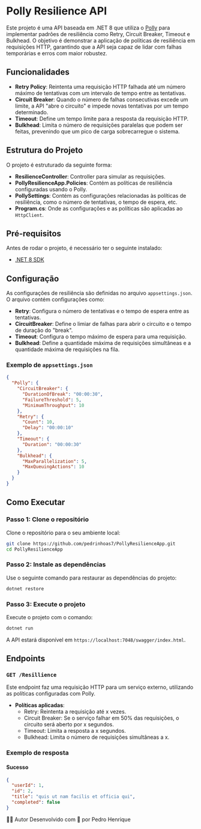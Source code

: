# Polly Resilience API

Este projeto é uma API baseada em .NET 8 que utiliza o [Polly](https://github.com/App-vNext/Polly) para implementar padrões de resiliência como Retry, Circuit Breaker, Timeout e Bulkhead. O objetivo é demonstrar a aplicação de políticas de resiliência em requisições HTTP, garantindo que a API seja capaz de lidar com falhas temporárias e erros com maior robustez.

## Funcionalidades

- **Retry Policy**: Reintenta uma requisição HTTP falhada até um número máximo de tentativas com um intervalo de tempo entre as tentativas.
- **Circuit Breaker**: Quando o número de falhas consecutivas excede um limite, a API "abre o circuito" e impede novas tentativas por um tempo determinado.
- **Timeout**: Define um tempo limite para a resposta da requisição HTTP.
- **Bulkhead**: Limita o número de requisições paralelas que podem ser feitas, prevenindo que um pico de carga sobrecarregue o sistema.

## Estrutura do Projeto

O projeto é estruturado da seguinte forma:

- **ResilienceController**: Controller para simular as requisições.
- **PollyResilienceApp.Policies**: Contém as políticas de resiliência configuradas usando o Polly.
- **PollySettings**: Contém as configurações relacionadas às políticas de resiliência, como o número de tentativas, o tempo de espera, etc.
- **Program.cs**: Onde as configurações e as políticas são aplicadas ao `HttpClient`.

## Pré-requisitos

Antes de rodar o projeto, é necessário ter o seguinte instalado:

- [.NET 8 SDK](https://dotnet.microsoft.com/download/dotnet/8.0)

## Configuração

As configurações de resiliência são definidas no arquivo `appsettings.json`. O arquivo contém configurações como:

- **Retry**: Configura o número de tentativas e o tempo de espera entre as tentativas.
- **CircuitBreaker**: Define o limiar de falhas para abrir o circuito e o tempo de duração do "break".
- **Timeout**: Configura o tempo máximo de espera para uma requisição.
- **Bulkhead**: Define a quantidade máxima de requisições simultâneas e a quantidade máxima de requisições na fila.

### Exemplo de `appsettings.json`

```json
{
  "Polly": {
    "CircuitBreaker": {
      "DurationOfBreak": "00:00:30",
      "FailureThreshold": 5,
      "MinimumThroughput": 10
    },
    "Retry": {
      "Count": 10,
      "Delay": "00:00:10"
    },
    "Timeout": {
      "Duration": "00:00:30"
    },
    "Bulkhead": {
      "MaxParallelization": 5,
      "MaxQueuingActions": 10
    }
  }
}
```

## Como Executar

### Passo 1: Clone o repositório

Clone o repositório para o seu ambiente local:

```bash
git clone https://github.com/pedrinhoas7/PollyResilienceApp.git
cd PollyResilienceApp
```

### Passo 2: Instale as dependências

Use o seguinte comando para restaurar as dependências do projeto:

```bash
dotnet restore
```

### Passo 3: Execute o projeto

Execute o projeto com o comando:

```bash
dotnet run
```

A API estará disponível em `https://localhost:7048/swagger/index.html`.

## Endpoints

### `GET /Resillience`

Este endpoint faz uma requisição HTTP para um serviço externo, utilizando as políticas configuradas com Polly.

- **Políticas aplicadas**:
  - Retry: Reintenta a requisição até x vezes.
  - Circuit Breaker: Se o serviço falhar em 50% das requisições, o circuito será aberto por x segundos.
  - Timeout: Limita a resposta a x segundos.
  - Bulkhead: Limita o número de requisições simultâneas a x.

### Exemplo de resposta

#### Sucesso

```json
{
  "userId": 1,
  "id": 2,
  "title": "quis ut nam facilis et officia qui",
  "completed": false
}
```

👨‍💻 Autor
Desenvolvido com 💙 por Pedro Henrique
